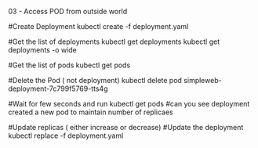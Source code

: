 03 - Access POD from outside world

#Create Deployment
kubectl create -f deployment.yaml

#Get the list of deployments
kubectl get deployments
kubectl get deployments -o wide

#Get the list of pods
kubectl get pods

#Delete the Pod ( not deployment)
kubectl delete pod simpleweb-deployment-7c799f5769-tts4g

#Wait for few seconds and run
kubectl get pods
#can you see deployment created a new pod to maintain number of replicaes


#Update replicas ( either increase or decrease)
#Update the deployment
kubectl replace -f deployment.yaml

